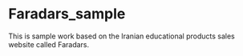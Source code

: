 # Faradars_sample
This is sample work based on the Iranian educational products sales website called Faradars.
